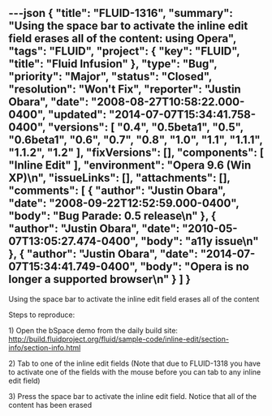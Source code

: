 ---json
{
  "title": "FLUID-1316",
  "summary": "Using the space bar to activate the inline edit field erases all of the content: using Opera",
  "tags": "FLUID",
  "project": {
    "key": "FLUID",
    "title": "Fluid Infusion"
  },
  "type": "Bug",
  "priority": "Major",
  "status": "Closed",
  "resolution": "Won't Fix",
  "reporter": "Justin Obara",
  "date": "2008-08-27T10:58:22.000-0400",
  "updated": "2014-07-07T15:34:41.758-0400",
  "versions": [
    "0.4",
    "0.5beta1",
    "0.5",
    "0.6beta1",
    "0.6",
    "0.7",
    "0.8",
    "1.0",
    "1.1",
    "1.1.1",
    "1.1.2",
    "1.2"
  ],
  "fixVersions": [],
  "components": [
    "Inline Edit"
  ],
  "environment": "Opera 9.6 (Win XP)\n",
  "issueLinks": [],
  "attachments": [],
  "comments": [
    {
      "author": "Justin Obara",
      "date": "2008-09-22T12:52:59.000-0400",
      "body": "Bug Parade: 0.5 release\n"
    },
    {
      "author": "Justin Obara",
      "date": "2010-05-07T13:05:27.474-0400",
      "body": "a11y issue\n"
    },
    {
      "author": "Justin Obara",
      "date": "2014-07-07T15:34:41.749-0400",
      "body": "Opera is no longer a supported browser\n"
    }
  ]
}
---
Using the space bar to activate the inline edit field erases all of the content

Steps to reproduce:

1\) Open the bSpace demo from the daily build site:\
<http://build.fluidproject.org/fluid/sample-code/inline-edit/section-info/section-info.html>

2\) Tab to one of the inline edit fields (Note that due to FLUID-1318 you have to activate one of the fields with the mouse before you can tab to any inline edit field)

3\) Press the space bar to activate the inline edit field. Notice that all of the content has been erased

        